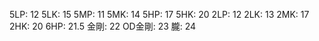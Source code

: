 5LP: 12
5LK: 15
5MP: 11
5MK: 14
5HP: 17
5HK: 20
2LP: 12
2LK: 13
2MK: 17
2HK: 20
6HP: 21.5
金剛: 22
OD金剛: 23
朧: 24
